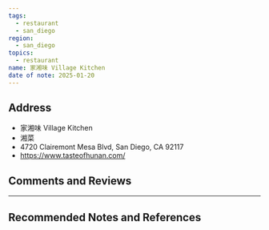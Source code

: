 ```yaml
---
tags:
  - restaurant
  - san_diego
region:
  - san_diego
topics:
  - restaurant
name: 家湘味 Village Kitchen
date of note: 2025-01-20
---
```


## Address

- 家湘味 Village Kitchen
- 湘菜
- 4720 Clairemont Mesa Blvd, San Diego, CA 92117
- https://www.tasteofhunan.com/


## Comments and Reviews






-----------
##  Recommended Notes and References

